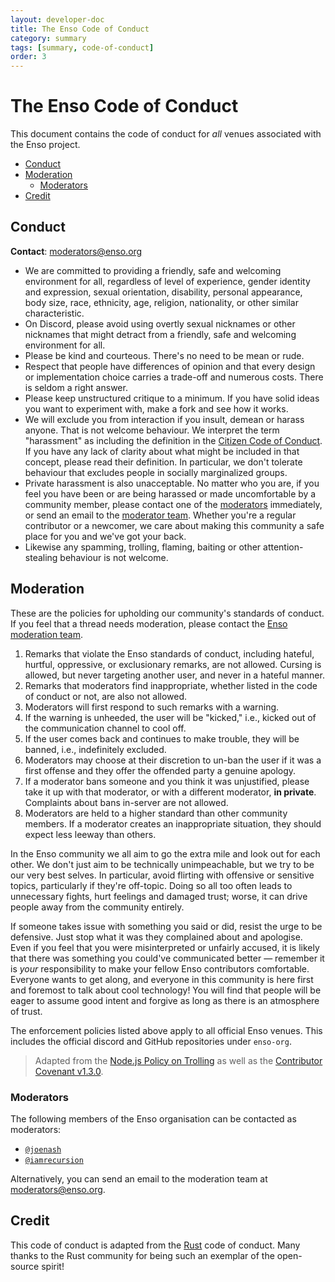 ```yaml
---
layout: developer-doc
title: The Enso Code of Conduct
category: summary
tags: [summary, code-of-conduct]
order: 3
---
```


# The Enso Code of Conduct
This document contains the code of conduct for _all_ venues associated with the
Enso project.

<!-- MarkdownTOC levels="2,3" autolink="true" -->

- [Conduct](#conduct)
- [Moderation](#moderation)
  - [Moderators](#moderators)
- [Credit](#credit)

<!-- /MarkdownTOC -->

## Conduct

**Contact**: [moderators@enso.org](mailto:moderators@enso.org)

- We are committed to providing a friendly, safe and welcoming environment for
  all, regardless of level of experience, gender identity and expression, sexual
  orientation, disability, personal appearance, body size, race, ethnicity, age,
  religion, nationality, or other similar characteristic.
- On Discord, please avoid using overtly sexual nicknames or other nicknames
  that might detract from a friendly, safe and welcoming environment for all.
- Please be kind and courteous. There's no need to be mean or rude.
- Respect that people have differences of opinion and that every design or
  implementation choice carries a trade-off and numerous costs. There is seldom
  a right answer.
- Please keep unstructured critique to a minimum. If you have solid ideas you
  want to experiment with, make a fork and see how it works.
- We will exclude you from interaction if you insult, demean or harass anyone.
  That is not welcome behaviour. We interpret the term "harassment" as including
  the definition in the
  [Citizen Code of Conduct](http://citizencodeofconduct.org/). If you have any
  lack of clarity about what might be included in that concept, please read
  their definition. In particular, we don't tolerate behaviour that excludes
  people in socially marginalized groups.
- Private harassment is also unacceptable. No matter who you are, if you feel
  you have been or are being harassed or made uncomfortable by a community
  member, please contact one of the [moderators](#moderators) immediately, or
  send an email to the [moderator team](#mod_team).
  Whether you're a regular contributor or a newcomer, we care about making this
  community a safe place for you and we've got your back.
- Likewise any spamming, trolling, flaming, baiting or other attention-stealing
  behaviour is not welcome.

## Moderation
These are the policies for upholding our community's standards of conduct. If
you feel that a thread needs moderation, please contact the
[Enso moderation team](#moderators).

1. Remarks that violate the Enso standards of conduct, including hateful,
   hurtful, oppressive, or exclusionary remarks, are not allowed. Cursing is
   allowed, but never targeting another user, and never in a hateful manner.
2. Remarks that moderators find inappropriate, whether listed in the code of
   conduct or not, are also not allowed.
3. Moderators will first respond to such remarks with a warning.
4. If the warning is unheeded, the user will be "kicked," i.e., kicked out of
   the communication channel to cool off.
5. If the user comes back and continues to make trouble, they will be banned,
   i.e., indefinitely excluded.
6. Moderators may choose at their discretion to un-ban the user if it was a
   first offense and they offer the offended party a genuine apology.
7. If a moderator bans someone and you think it was unjustified, please take it
   up with that moderator, or with a different moderator, **in private**.
   Complaints about bans in-server are not allowed.
8. Moderators are held to a higher standard than other community members. If a
   moderator creates an inappropriate situation, they should expect less leeway
   than others.

In the Enso community we all aim to go the extra mile and look out for each
other. We don't just aim to be technically unimpeachable, but we try to be our
very best selves. In particular, avoid flirting with offensive or sensitive
topics, particularly if they're off-topic. Doing so all too often leads to
unnecessary fights, hurt feelings and damaged trust; worse, it can drive people
away from the community entirely.

If someone takes issue with something you said or did, resist the urge to be
defensive. Just stop what it was they complained about and apologise. Even if
you feel that you were misinterpreted or unfairly accused, it is likely that
there was something you could've communicated better — remember it is _your_
responsibility to make your fellow Enso contributors comfortable. Everyone wants
to get along, and everyone in this community is here first and foremost to talk
about cool technology! You will find that people will be eager to assume good
intent and forgive as long as there is an atmosphere of trust.

The enforcement policies listed above apply to all official Enso venues. This
includes the official discord and GitHub repositories under `enso-org`.

> Adapted from the [Node.js Policy on Trolling](http://blog.izs.me/post/30036893703/policy-on-trolling)
> as well as the [Contributor Covenant v1.3.0](https://www.contributor-covenant.org/version/1/3/0/).

### Moderators
The following members of the Enso organisation can be contacted as moderators:

- [`@joenash`](https://github.com/joenash)
- [`@iamrecursion`](https://github.com/iamrecursion)

Alternatively, you can send an email to the moderation team at
[moderators@enso.org](mailto:moderators@enso.org).

## Credit
This code of conduct is adapted from the [Rust](https://rust-lang.org) code of
conduct. Many thanks to the Rust community for being such an exemplar of the
open-source spirit!

